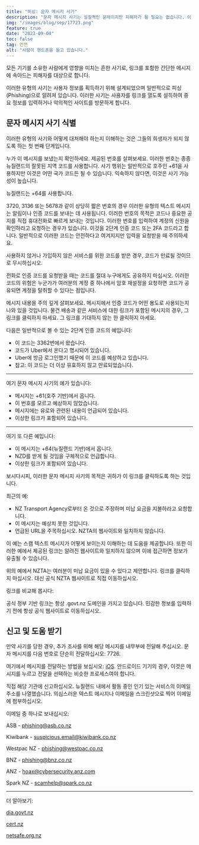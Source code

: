 ```yaml
---
title: "피싱: 문자 메시지 사기"
description: "문자 메시지 사기는 실질적인 문제이지만 피해자가 될 필요는 없습니다. 이 기사에서는 문자 메시지 사기가 어떻게 작동하는지, 무엇을 피해야 하는지, 온라인에서 안전하게 지내는 방법을 설명합니다."
img: "/images/blog/sep/17723.png"
feature: true
date: "2023-09-04"
toc: false
tag: 안전
alt: "사람이 핸드폰을 들고 있습니다."
---
```


모든 기기를 소유한 사람에게 영향을 미치는 흔한 사기로, 링크를 포함한 간단한 메시지에 속아드는 피해자를 대상으로 합니다.

이러한 유형의 사기는 사용자 정보를 획득하기 위해 설계되었으며 일반적으로 피싱(Phishing)으로 알려져 있습니다. 이러한 사기는 사용자를 링크를 열도록 설득하여 중요 정보를 입력하거나 악의적인 사이트를 방문하게 합니다.

## 문자 메시지 사기 식별

이러한 유형의 사기와 어떻게 대처해야 하는지 이해하는 것은 그들의 희생자가 되지 않도록 하는 첫 번째 단계입니다.

누가 이 메시지를 보냈는지 확인하세요.
제공된 번호를 살펴보세요. 이러한 번호는 종종 뉴질랜드의 잘못된 지역 코드를 사용합니다. 사기 행위는 일반적으로 호주인 +61을 사용하지만 이것은 어떤 국가 코드든 될 수 있습니다. 익숙하지 않다면, 이것은 사기 가능성이 높습니다.

뉴질랜드는 +64를 사용합니다.

3720, 3136 또는 5678과 같이 상당히 짧은 번호의 경우 이러한 유형의 텍스트 메시지는 알림이나 인증 코드를 보내는 데 사용됩니다. 이러한 번호의 목적은 코드나 중요한 공지를 직접 휴대전화로 빠르게 보내는 것입니다.
이러한 번호를 입력하여 계정의 신원을 확인하라고 요청하는 경우가 있습니다. 이것을 2단계 인증 코드 또는 2FA 코드라고 합니다. 일반적으로 이러한 코드는 안전하다고 여겨지지만 입력을 요청받을 때 주의하세요.

사용하지 않거나 가입하지 않은 서비스를 위한 코드를 받은 경우, 코드가 만료될 것이므로 무시하십시오.

전화로 인증 코드를 요청받을 때는 코드를 절대 누구에게도 공유하지 마십시오. 이러한 코드의 위험은 누군가가 여러분의 계정 중 하나에서 암호 재설정을 요청하면 코드가 공유되면 계정을 탈취할 수 있다는 점입니다.

메시지 내용을 주의 깊게 살펴보세요. 메시지에서 인증 코드가 어떤 용도로 사용되는지 나와 있을 것입니다. 물건 배송과 같은 서비스에 대한 링크가 포함된 메시지의 경우, 그 링크를 클릭하지 마세요. 그 링크를 기대하지 않는 한 클릭하지 마세요.

다음은 일반적으로 볼 수 있는 2단계 인증 코드의 예입니다:

<Media source="/images/blog/sep/Uber.jpg" alt="Uber 인증 코드 예시"></Media>

- 이 코드는 3362번에서 왔습니다.
- 코드가 Uber에서 온다고 명시되어 있습니다.
- Uber에 방금 로그인했기 때문에 이 코드를 예상하고 있습니다.
- 참고: 이 코드는 더 이상 유효하지 않고 만료되었습니다.

<hr>

여기 문자 메시지 사기의 예가 있습니다:

<Media source="/images/blog/sep/EURO.jpg" alt="국제적인 스미싱 텍스트 예시"></Media>

- 메시지는 +61(호주 기반)에서 옵니다.
- 이 번호를 모르고 예상하지 않았습니다.
- 메시지에는 유로와 관련된 내용이 언급되어 있습니다.
- 이상한 링크가 포함되어 있습니다.

<hr>

여기 또 다른 예입니다:
<Media source="/images/blog/sep/NZD.jpg" alt="지역적인 스미싱 텍스트 예시"></Media>

- 이 메시지는 +64(뉴질랜드 기반)에서 옵니다.
- NZD를 받게 될 것임을 구체적으로 언급합니다.
- 이상한 링크가 포함되어 있습니다.

보시다시피, 이러한 문자 메시지 사기의 목적은 귀하가 이 링크를 클릭하도록 하는 것입니다.

최근의 예:
<Media source="/images/blog/sep/nzta.png" alt="NZ Transport Agency 스미싱 예시"></Media>

- NZ Transport Agency로부터 온 것으로 주장하며 미납 요금을 지불하라고 요청합니다.
- 이 메시지는 예상치 못한 것입니다.
- 언급된 URL을 주목하십시오. NZTA의 웹사이트와 일치하지 않습니다.

이 예는 스캠 텍스트 메시지가 어떻게 보이는지 이해하는 데 도움을 제공합니다.
또한 이러한 예에서 제공된 링크는 알려진 웹사이트와 일치하지 않으며 이에 접근하면 정보가 유출될 수 있습니다.

위의 예에서 NZTA는 여러분이 미납 요금이 있을 수 있다고 제안합니다. 링크를 클릭하지 마십시오. 대신 공식 NZTA 웹사이트로 직접 이동하십시오.

링크를 비교해 봅시다:
<Media source="/images/blog/sep/Compare.svg" alt="스미싱 링크 대 비정상적인 링크 비교"></Media>

공식 정부 기반 링크는 항상 .govt.nz 도메인을 가지고 있습니다.
민감한 정보를 입력하기 전에 항상 공식 웹사이트로 이동하십시오.

## 신고 및 도움 받기

만약 사기를 당한 경우, 추가 조사를 위해 해당 메시지를 내무부에 전달해 주십시오.
문자 메시지를 다음 번호로 단순히 전달하십시오: 7726.

여기에서 메시지를 전달하는 방법을 보십시오: [iOS](https://support.apple.com/en-nz/guide/iphone/iph125628311/ios). 안드로이드 기기의 경우, 이것은 메시지를 누르고 전달을 선택하는 비슷한 프로세스여야 합니다.

직접 해당 기관에 신고하십시오. 뉴질랜드 내에서 활동 중인 인기 있는 서비스의 이메일 주소를 나열했습니다. 의심스러운 텍스트 메시지나 이메일을 스크린샷으로 찍어 이메일에 첨부하십시오.

이메일 중 하나로 보내십시오:

ASB - phishing@asb.co.nz

Kiwibank - suspicious.email@kiwibank.co.nz

Westpac NZ - phishing@westpac.co.nz

BNZ - phishing@bnz.co.nz

ANZ - hoax@cybersecurity.anz.com

Spark NZ - scamhelp@spark.co.nz

<hr> 
더 알아보기:

[dia.govt.nz](https://www.dia.govt.nz/Spam-How-to-Report-Scams)

[cert.nz](https://www.cert.govt.nz/individuals/common-threats/phishing/)

[netsafe.org.nz](https://report.netsafe.org.nz/hc/en-au/requests/new)

